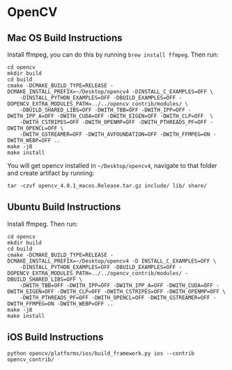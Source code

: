 # OpenCV

## Mac OS Build Instructions

Install ffmpeg, you can do this by running `brew install ffmpeg`. Then run:

```
cd opencv
mkdir build
cd build
cmake -DCMAKE_BUILD_TYPE=RELEASE -DCMAKE_INSTALL_PREFIX=~/Desktop/opencv4 -DINSTALL_C_EXAMPLES=OFF \
    -DINSTALL_PYTHON_EXAMPLES=OFF -DBUILD_EXAMPLES=OFF -DOPENCV_EXTRA_MODULES_PATH=../../opencv_contrib/modules/ \
    -DBUILD_SHARED_LIBS=OFF -DWITH_TBB=OFF -DWITH_IPP=OFF -DWITH_IPP_A=OFF -DWITH_CUDA=OFF -DWITH_EIGEN=OFF -DWITH_CLP=OFF  \
    -DWITH_CSTRIPES=OFF -DWITH_OPENMP=OFF -DWITH_PTHREADS_PF=OFF -DWITH_OPENCL=OFF \
    -DWITH_GSTREAMER=OFF -DWITH_AVFOUNDATION=OFF -DWITH_FFMPEG=ON -DWITH_WEBP=OFF ..
make -j8
make install
```

You will get opencv installed in `~/Desktop/opencv4`, navigate to that folder and create artifact by running:

```
tar -czvf opencv_4.0.1_macos.Release.tar.gz include/ lib/ share/
```

## Ubuntu Build Instructions

Install ffmpeg. Then run:

```
cd opencv
mkdir build
cd build
cmake -DCMAKE_BUILD_TYPE=RELEASE -DCMAKE_INSTALL_PREFIX=~/Desktop/opencv4 -D INSTALL_C_EXAMPLES=OFF \
    -DINSTALL_PYTHON_EXAMPLES=OFF -DBUILD_EXAMPLES=OFF -DOPENCV_EXTRA_MODULES_PATH=../../opencv_contrib/modules/ -DBUILD_SHARED_LIBS=OFF \
    -DWITH_TBB=OFF -DWITH_IPP=OFF -DWITH_IPP_A=OFF -DWITH_CUDA=OFF -DWITH_EIGEN=OFF -DWITH_CLP=OFF -DWITH_CSTRIPES=OFF -DWITH_OPENMP=OFF \
    -DWITH_PTHREADS_PF=OFF -DWITH_OPENCL=OFF -DWITH_GSTREAMER=OFF -DWITH_FFMPEG=ON -DWITH_WEBP=OFF ..
make -j8
make install
```

## iOS Build Instructions

```
python opencv/platforms/ios/build_framework.py ios --contrib opencv_contrib/
```
